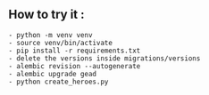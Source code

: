 ## How to try it :

    - python -m venv venv
    - source venv/bin/activate
    - pip install -r requirements.txt
    - delete the versions inside migrations/versions
    - alembic revision --autogenerate 
    - alembic upgrade gead
    - python create_heroes.py
